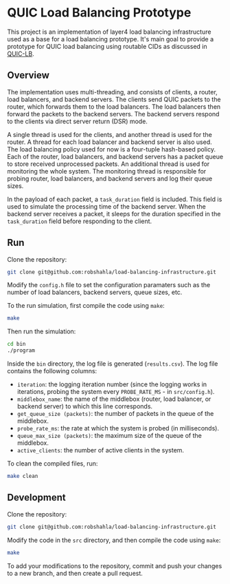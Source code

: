 # QUIC Load Balancing Prototype
This project is an implementation of layer4 load balancing infrastructure used as a base for a load balancing prototype. It's main goal to provide a prototype for QUIC load balancing using routable CIDs as discussed in [QUIC-LB](https://datatracker.ietf.org/doc/html/draft-ietf-quic-load-balancers).


## Overview
The implementation uses multi-threading, and consists of clients, a router, load balancers, and backend servers. The clients send QUIC packets to the router, which forwards them to the load balancers. The load balancers then forward the packets to the backend servers. The backend servers respond to the clients via direct server return (DSR) mode.

A single thread is used for the clients, and another thread is used for the router. A thread for each load balancer and backend server is also used. The load balancing policy used for now is a four-tuple hash-based policy. Each of the router, load balancers, and backend servers has a packet queue to store received unprocessed packets.
An additional thread is used for monitoring the whole system. The monitoring thread is responsible for probing router, load balancers, and backend servers and log their queue sizes.

In the payload of each packet, a `task_duration` field is included. This field is used to simulate the processing time of the backend server. When the backend server receives a packet, it sleeps for the duration specified in the `task_duration` field before responding to the client.


## Run
Clone the repository:
```bash
git clone git@github.com:robshahla/load-balancing-infrastructure.git
```

Modify the `config.h` file to set the configuration paramaters such as the number of load balancers, backend servers, queue sizes, etc.

To the run simulation, first compile the code using `make`:
```bash
make
```

Then run the simulation:
```bash
cd bin
./program
```

Inside the `bin` directory, the log file is generated (`results.csv`). The log file contains the following columns:
- `iteration`: the logging iteration number (since the logging works in iterations, probing the system every `PROBE_RATE_MS` - in `src/config.h`).
- `middlebox_name`: the name of the middlebox (router, load balancer, or backend server) to which this line corresponds.
- `get_queue_size (packets)`: the number of packets in the queue of the middlebox.
- `probe_rate_ms`: the rate at which the system is probed (in milliseconds).
- `queue_max_size (packets)`: the maximum size of the queue of the middlebox.
- `active_clients`: the number of active clients in the system.



To clean the compiled files, run:
```bash
make clean
```


## Development
Clone the repository:
```bash
git clone git@github.com:robshahla/load-balancing-infrastructure.git
```

Modify the code in the `src` directory, and then compile the code using `make`:
```bash
make
```

To add your modifications to the repository, commit and push your changes to a new branch, and then create a pull request.


